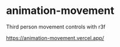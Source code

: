 # animation-movement
Third person movement controls with r3f

https://animation-movement.vercel.app/
